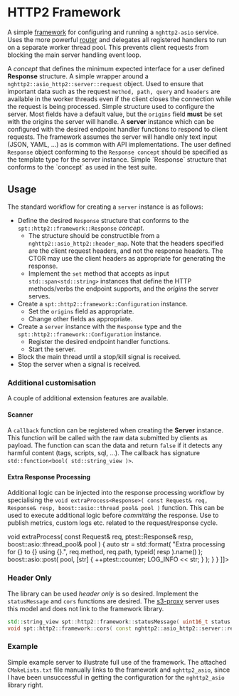 # HTTP2 Framework
A simple [framework](https://github.com/sptrakesh/nghttp2-asio/tree/framework)
for configuring and running a `nghttp2-asio` service.  Uses the
more powerful [router](https://github.com/sptrakesh/http-router) and delegates all
registered handlers to run on a separate worker thread pool.  This prevents client
requests from blocking the main server handling event loop.

<tabs id="nghttp2-asio-framework">
  <tab title="Response" id="nghttp2-asio-framework-response">
    A <i>concept</i> that defines the minimum expected interface for a user defined <strong>Response</strong> structure.
    <code-block lang="C++" src="nghttp2/asio/response.hpp" collapsible="true"/>
  </tab>
  <tab title="Request" id="nghttp2-asio-framework-request">
    A simple wrapper around a <code>nghttp2::asio_http2::server::request</code> object.  Used to ensure that important data such as the request <code>method, path, query</code> and <code>headers</code> are available in the worker threads even if the client closes the connection while the request is being processed.
    <code-block lang="C++" src="nghttp2/asio/request.hpp" collapsible="true"/>
  </tab>
  <tab title="Configuration" id="nghttp2-asio-framework-configuration">
    Simple structure used to configure the server.  Most fields have a default value, but the <code>origins</code> field <strong>must</strong> be set with the origins the server will handle.
    <code-block lang="C++" src="nghttp2/asio/configuration.hpp" collapsible="true"/>
  </tab>
  <tab title="Server" id="nghttp2-asio-framework-server">
    A <strong>server</strong> instance which can be configured with the desired endpoint handler functions to respond to client requests.  The framework assumes the server will handle only text input (JSON, YAML, ...) as is common with API implementations.  The user defined <code>Response</code> object conforming to the <code>Response concept</code> should be specified as the template type for the server instance.
    <code-block lang="C++" src="nghttp2/asio/server.hpp" collapsible="true"/>
  </tab>
  <tab title="Response Example" id="nghttp2-asio-framework-response-sample">
    Simple `Response` structure that conforms to the `concept` as used in the test suite.
    <code-block lang="C++" src="nghttp2/asio/response.cpp" collapsible="true"/>
  </tab>
</tabs>

## Usage
The standard workflow for creating a `server` instance is as follows:
* Define the desired `Response` structure that conforms to the `spt::http2::framework::Response` *concept*.
  * The structure should be constructible from a `nghttp2::asio_http2::header_map`.  Note that the headers
    specified are the client request headers, and not the response headers.  The CTOR may use the client
    headers as appropriate for generating the response.
  * Implement the `set` method that accepts as input `std::span<std::string>` instances that define the HTTP 
    methods/verbs the endpoint supports, and the *origins* the server serves.
* Create a `spt::http2::framework::Configuration` instance.
  * Set the `origins` field as appropriate.
  * Change other fields as appropriate.
* Create a `server` instance with the `Response` type and the `spt::http2::framework::Configuration` instance.
  * Register the desired endpoint handler functions. 
  * Start the server.
* Block the main thread until a stop/kill signal is received.
* Stop the server when a signal is received.

### Additional customisation
A couple of additional extension features are available.

#### Scanner
A `callback` function can be registered when creating the **Server** instance.  This function
will be called with the raw data submitted by clients as payload.  The function can scan the
data and return `false` if it detects any harmful content (tags, scripts, sql, ...).  The
callback has signature `std::function<bool( std::string_view )>`.

#### Extra Response Processing
Additional logic can be injected into the response processing workflow by specialising the
`void extraProcess<Response>( const Request& req, Response& resp, boost::asio::thread_pool& pool )`
function.  This can be used to execute additional logic before *committing* the response.
Use to publish metrics, custom logs etc. related to the request/response cycle.

<code-block lang="C++" collapsible="true">
<![CDATA[
namespace spt::http2::framework
{
  template <>
  void extraProcess( const Request& req, ptest::Response& resp, boost::asio::thread_pool& pool )
  {
    auto str = std::format( "Extra processing for {} to {} using {}.", req.method, req.path, typeid( resp ).name() );
    boost::asio::post( pool, [str]
    {
      ++ptest::counter;
      LOG_INFO << str;
    } );
  }
}
]]>
</code-block>

### Header Only
The library can be used *header only* is so desired.  Implement the `statusMessage` and
`cors` functions are desired.  The [s3-proxy](s3-proxy.md) server uses this model and does
not link to the framework library.

```C++
std::string_view spt::http2::framework::statusMessage( uint16_t status );
void spt::http2::framework::cors( const nghttp2::asio_http2::server::request& req, const nghttp2::asio_http2::server::response& res, const Configuration& configuration );
```

### Example
Simple example server to illustrate full use of the framework.  The attached `CMakeLists.txt`
file manually links to the framework and `nghttp2_asio`, since I have been unsuccessful
in getting the configuration for the `nghttp2_asio` library right.

<tabs id="http2-framework-example">
  <tab title="cmake" id="http2-framework-example-cmake">
    <code-block lang="CMake" src="nghttp2/asio/CMakeLists.txt" collapsible="true"/>
  </tab>
  <tab title="server" id="http2-framework-example-server">
    <code-block lang="C++" src="nghttp2/asio/server.cpp" collapsible="true"/>
  </tab>
</tabs>

